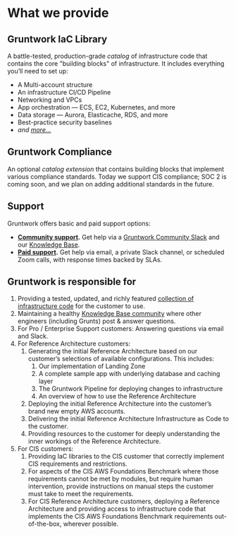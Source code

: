 # What we provide

## Gruntwork IaC Library

A battle-tested, production-grade _catalog_ of infrastructure code that contains the core "building blocks" of infrastructure. It includes everything you’ll need to set up:

- A Multi-account structure
- An infrastructure CI/CD Pipeline
- Networking and VPCs
- App orchestration — ECS, EC2, Kubernetes, and more
- Data storage — Aurora, Elasticache, RDS, and more
- Best-practice security baselines
- _and [more…](/iac/whats-this)_

## Gruntwork Compliance

An optional _catalog extension_ that contains building blocks that implement various compliance standards. Today we support CIS compliance; SOC 2 is coming soon, and we plan on adding additional standards in the future.

## Support

Gruntwork offers basic and paid support options:

- **[Community support](/support#get-support).** Get help via a [Gruntwork Community Slack](https://gruntwork-community.slack.com/archives/CHH9Y3Z62) and our [Knowledge Base](https://github.com/gruntwork-io/knowledge-base/discussions).
- **[Paid support](/support#paid-support-tiers).** Get help via email, a private Slack channel, or scheduled Zoom calls, with response times backed by SLAs.

## Gruntwork is responsible for

1. Providing a tested, updated, and richly featured [collection of infrastructure code](/iac/whats-this) for the customer to use.
1. Maintaining a healthy [Knowledge Base community](https://github.com/gruntwork-io/knowledge-base/discussions) where other engineers (including Grunts) post & answer questions.
1. For Pro / Enterprise Support customers: Answering questions via email and Slack.
1. For Reference Architecture customers:
   1. Generating the initial Reference Architecture based on our customer’s selections of available configurations. This includes:
      1. Our implementation of Landing Zone
      1. A complete sample app with underlying database and caching layer
      1. The Gruntwork Pipeline for deploying changes to infrastructure
      1. An overview of how to use the Reference Architecture
   1. Deploying the initial Reference Architecture into the customer’s brand new empty AWS accounts.
   1. Delivering the initial Reference Architecture Infrastructure as Code to the customer.
   1. Providing resources to the customer for deeply understanding the inner workings of the Reference Architecture.
1. For CIS customers:
   1. Providing IaC libraries to the CIS customer that correctly implement CIS requirements and restrictions.
   1. For aspects of the CIS AWS Foundations Benchmark where those requirements cannot be met by modules, but require human intervention, provide instructions on manual steps the customer must take to meet the requirements.
   1. For CIS Reference Architecture customers, deploying a Reference Architecture and providing access to infrastructure code that implements the CIS AWS Foundations Benchmark requirements out-of-the-box, wherever possible.
